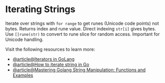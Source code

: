 # Iterating Strings

Iterate over strings with `for range` to get runes (Unicode code points) not bytes. Returns index and rune value. Direct indexing `str[i]` gives bytes. Use `[]rune(str)` to convert to rune slice for random access. Important for Unicode handling.

Visit the following resources to learn more:

- [@article@Iterators in GoLang](https://blog.alexoglou.com/posts/iterators-golang/)
- [@article@How to iterate string in Go](https://labex.io/tutorials/go-how-to-iterate-string-in-go-446115)
- [@article@Mastering Golang String Manipulation: Functions and Examples](https://learngolanguage.com/mastering-golang-string-manipulation-essential-functions-and-techniques-for-2024/)
